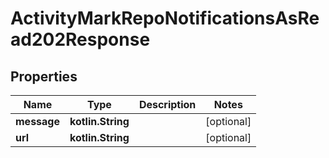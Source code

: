 
# ActivityMarkRepoNotificationsAsRead202Response

## Properties
Name | Type | Description | Notes
------------ | ------------- | ------------- | -------------
**message** | **kotlin.String** |  |  [optional]
**url** | **kotlin.String** |  |  [optional]



